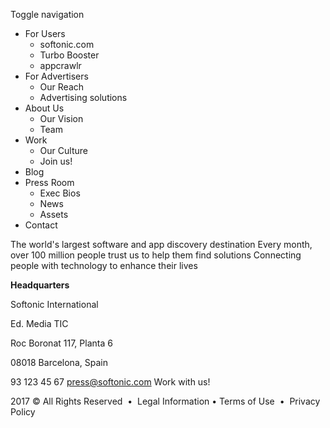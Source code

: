 Toggle navigation

*   For Users
    *   softonic.com
    *   Turbo Booster
    *   appcrawlr
*   For Advertisers
    *   Our Reach
    *   Advertising solutions
*   About Us
    *   Our Vision
    *   Team
*   Work
    *   Our Culture
    *   Join us!
*   Blog
*   Press Room
    *   Exec Bios
    *   News
    *   Assets
*   Contact

The world's largest software and app discovery destination Every month, over 100 million people trust us to help them find solutions Connecting people with technology to enhance their lives

**Headquarters**

Softonic International

Ed. Media TIC

Roc Boronat 117, Planta 6

08018 Barcelona, Spain

93 123 45 67 press@softonic.com Work with us!

2017 © All Rights Reserved  •  Legal Information • Terms of Use  •  Privacy Policy
